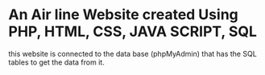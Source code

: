 # An Air line Website created Using PHP, HTML, CSS, JAVA SCRIPT, SQL

this website is connected to the data base (phpMyAdmin) that has the SQL tables to get the data from it. 
